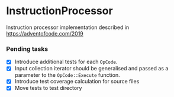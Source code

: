 # InstructionProcessor
Instruction processor implementation described in https://adventofcode.com/2019

### Pending tasks
 - [X] Introduce additional tests for each `OpCode`.
 - [X] Input collection iterator should be generalised and passed as a parameter to the `OpCode::Execute` function.
 - [X] Introduce test coverage calculation for source files
 - [X] Move tests to test directory
